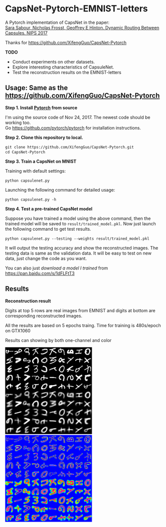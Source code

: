 # CapsNet-Pytorch-EMNIST-letters

A Pytorch implementation of CapsNet in the paper:   
[Sara Sabour, Nicholas Frosst, Geoffrey E Hinton. Dynamic Routing Between Capsules. NIPS 2017](https://arxiv.org/abs/1710.09829)   

Thanks for https://github.com/XifengGuo/CapsNet-Pytorch
 
**TODO**
- Conduct experiments on other datasets. 
- Explore interesting characteristics of CapsuleNet.
- Test the reconstruction results on the EMNIST-letters

## Usage: Same as the https://github.com/XifengGuo/CapsNet-Pytorch

**Step 1.
Install [Pytorch](https://github.com/pytorch/pytorch) from source**

I'm using the source code of Nov 24, 2017. The newest code should be working too.   
Go https://github.com/pytorch/pytorch for installation instructions.

**Step 2. Clone this repository to local.**
```
git clone https://github.com/XifengGuo/CapsNet-Pytorch.git
cd CapsNet-Pytorch
```

**Step 3. Train a CapsNet on MNIST**  

Training with default settings:
```
python capsulenet.py
```

Launching the following command for detailed usage:
```
python capsulenet.py -h
``` 

**Step 4. Test a pre-trained CapsNet model**

Suppose you have trained a model using the above command, then the trained model will be
saved to `result/trained_model.pkl`. Now just launch the following command to get test results.
```
python capsulenet.py --testing --weights result/trained_model.pkl
```
It will output the testing accuracy and show the reconstructed images.
The testing data is same as the validation data. It will be easy to test on new data, 
just change the code as you want.

You can also just *download a model I trained* from 
https://pan.baidu.com/s/1dFLFtT3


## Results       

**Reconstruction result**  

Digits at top 5 rows are real images from EMNIST and 
digits at bottom are corresponding reconstructed images.

All the results are based on 5 epochs traing.
Time for training is 480s/epoch on  GTX1060

Results can showing by both one-channel and color

![](result/real_and_recon.png)![](result/real_and_recon_color.png)
